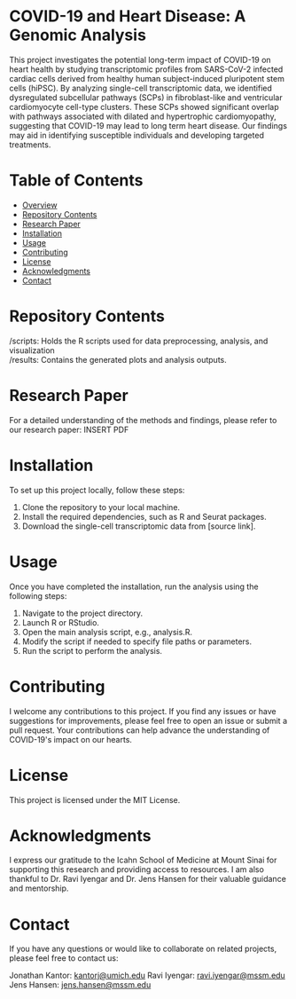 # COVID-19 and Heart Disease: A Genomic Analysis
This project investigates the potential long-term impact of COVID-19 on heart health by studying transcriptomic profiles from SARS-CoV-2 infected cardiac cells derived from healthy human subject-induced pluripotent stem cells (hiPSC). By analyzing single-cell transcriptomic data, we identified dysregulated subcellular pathways (SCPs) in fibroblast-like and ventricular cardiomyocyte cell-type clusters. These SCPs showed significant overlap with pathways associated with dilated and hypertrophic cardiomyopathy, suggesting that COVID-19 may lead to long term heart disease. Our findings may aid in identifying susceptible individuals and developing targeted treatments.

# Table of Contents
- <ins> Overview
- <ins> Repository Contents
- <ins> Research Paper
- <ins> Installation
- <ins> Usage
- <ins> Contributing
- <ins> License
- <ins> Acknowledgments
- <ins> Contact

# Repository Contents
/scripts: Holds the R scripts used for data preprocessing, analysis, and visualization  
/results: Contains the generated plots and analysis outputs.

# Research Paper
For a detailed understanding of the methods and findings, please refer to our research paper:
INSERT PDF

# Installation
To set up this project locally, follow these steps:

1. Clone the repository to your local machine.
1. Install the required dependencies, such as R and Seurat packages.
1. Download the single-cell transcriptomic data from [source link].

# Usage
Once you have completed the installation, run the analysis using the following steps:

1. Navigate to the project directory.
1. Launch R or RStudio.
1. Open the main analysis script, e.g., analysis.R.
1. Modify the script if needed to specify file paths or parameters.
1. Run the script to perform the analysis.

# Contributing
I welcome any contributions to this  project. If you find any issues or have suggestions for improvements, please feel free to open an issue or submit a pull request. Your contributions can help advance the understanding of COVID-19's impact on our hearts.

# License
This project is licensed under the MIT License.

# Acknowledgments
I express our gratitude to the Icahn School of Medicine at Mount Sinai for supporting this research and providing access to resources. I am also thankful to Dr. Ravi Iyengar and Dr. Jens Hansen for their valuable guidance and mentorship.

# Contact
If you have any questions or would like to collaborate on related projects, please feel free to contact us:

Jonathan Kantor: kantorj@umich.edu
Ravi Iyengar: ravi.iyengar@mssm.edu
Jens Hansen: jens.hansen@mssm.edu

